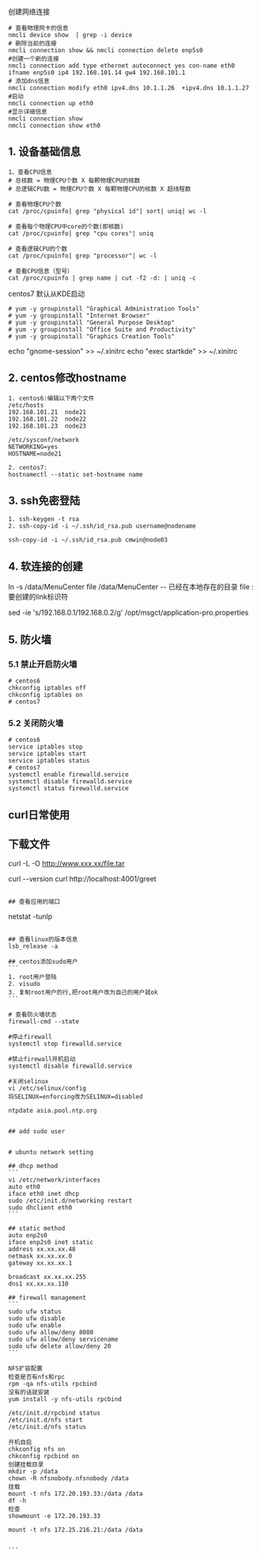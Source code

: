 创建网络连接



```shell
# 查看物理网卡的信息
nmcli device show  | grep -i device
# 删除当前的连接
nmcli connection show && nmcli connection delete enp5s0
#创建一个新的连接
nmcli connection add type ethernet autoconnect yes con-name eth0 ifname enp5s0 ip4 192.168.101.14 gw4 192.168.101.1
# 添加dns信息
nmcli connection modify eth0 ipv4.dns 10.1.1.26  +ipv4.dns 10.1.1.27
#启动
nmcli connection up eth0
#显示详细信息  
nmcli connection show
nmcli connection show eth0

```



## 1. 设备基础信息

```
1、查看CPU信息
# 总核数 = 物理CPU个数 X 每颗物理CPU的核数
# 总逻辑CPU数 = 物理CPU个数 X 每颗物理CPU的核数 X 超线程数

# 查看物理CPU个数
cat /proc/cpuinfo| grep "physical id"| sort| uniq| wc -l

# 查看每个物理CPU中core的个数(即核数)
cat /proc/cpuinfo| grep "cpu cores"| uniq

# 查看逻辑CPU的个数
cat /proc/cpuinfo| grep "processor"| wc -l

# 查看CPU信息（型号）
cat /proc/cpuinfo | grep name | cut -f2 -d: | uniq -c
```
centos7 默认从KDE启动
```
# yum -y groupinstall "Graphical Administration Tools"
# yum -y groupinstall "Internet Browser"
# yum -y groupinstall "General Purpose Desktop"
# yum -y groupinstall "Office Suite and Productivity"
# yum -y groupinstall "Graphics Creation Tools"
```
echo "gnome-session" >> ~/.xinitrc
echo "exec startkde" >> ~/.xinitrc

## 2. centos修改hostname
```
1. centos6:编辑以下两个文件
/etc/hosts
192.168.101.21  node21
192.168.101.22  node22
192.168.101.23  node23

/etc/sysconf/network
NETWORKING=yes
HOSTNAME=node21

2. centos7:
hostnamectl --static set-hostname name
```

## 3. ssh免密登陆
```
1. ssh-keygen -t rsa
2. ssh-copy-id -i ~/.ssh/id_rsa.pub username@nodename

ssh-copy-id -i ~/.ssh/id_rsa.pub cmwin@node03
```

## 4. 软连接的创建
ln -s /data/MenuCenter file 
/data/MenuCenter  -- 已经在本地存在的目录
file : 要创建的link标识符


sed -ie 's/192.168.0.1/192.168.0.2/g' /opt/msgct/application-pro.properties

## 5. 防火墙

### 5.1 禁止开启防火墙

```shell
# centos6
chkconfig iptables off
chkconfig iptables on
# centos7

```

### 5.2 关闭防火墙

```shell
# centos6
service iptables stop
service iptables start
service iptables status
# centos7
systemctl enable firewalld.service
systemctl disable firewalld.service
systemctl status firewalld.service
```



## curl日常使用

## 下载文件
curl -L -O  http://www.xxx.xx/file.tar

curl --version
curl http://localhost:4001/greet
````

## 查看应用的端口
````
netstat -tunlp

````

## 查看linux的版本信息
lsb_release -a

## centos添加sudo用户
```
1. root用户登陆
2. visudo 
3. 复制root用户的行,把root用户改为自己的用户就ok
```

# 查看防火墙状态
firewall-cmd --state

#停止firewall
systemctl stop firewalld.service

#禁止firewall开机启动
systemctl disable firewalld.service 

#关闭selinux 
vi /etc/selinux/config
将SELINUX=enforcing改为SELINUX=disabled

ntpdate asia.pool.ntp.org


## add sudo user


# ubuntu network setting

## dhcp method
```
vi /etc/network/interfaces
auto eth0
iface eth0 inet dhcp
sudo /etc/init.d/networking restart
sudo dhclient eth0
```

## static method
auto enp2s0
iface enp2s0 inet static
address xx.xx.xx.48
netmask xx.xx.xx.0
gateway xx.xx.xx.1

broadcast xx.xx.xx.255
dns1 xx.xx.xx.110

## firewall management
```
sudo ufw status
sudo ufw disable
sudo ufw enable
sudo ufw allow/deny 8080
sudo ufw allow/deny servicename
sudo ufw delete allow/deny 20
```

NFS扩容配置
检查是否有nfs和rpc
rpm -qa nfs-utils rpcbind
没有的话就安装
yum install -y nfs-utils rpcbind

/etc/init.d/rpcbind status
/etc/init.d/nfs start
/etc/init.d/nfs status

开机自启
chkconfig nfs on
chkconfig rpcbind on
创建挂载目录
mkdir -p /data
chown -R nfsnobody.nfsnobody /data
挂载
mount -t nfs 172.20.193.33:/data /data
df -h
检查
showmount -e 172.20.193.33

mount -t nfs 172.25.216.21:/data /data


```